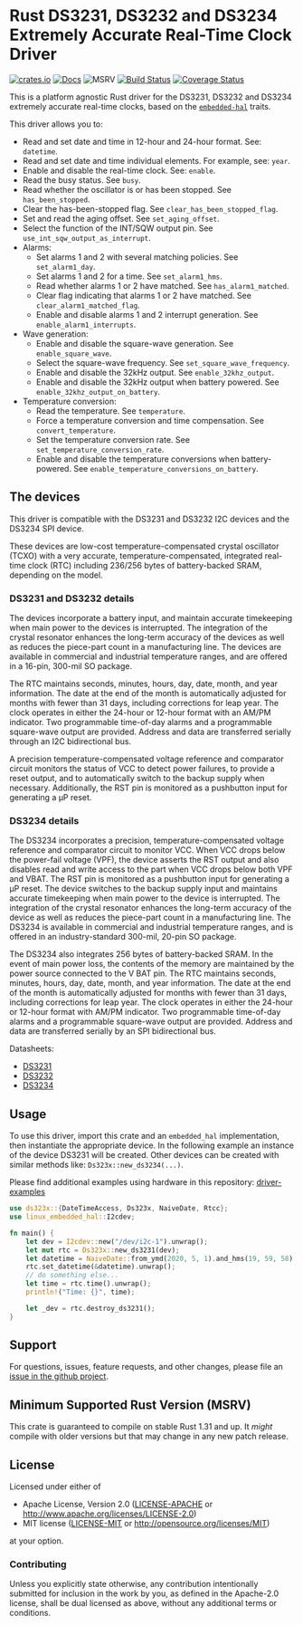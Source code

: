 # Rust DS3231, DS3232 and DS3234 Extremely Accurate Real-Time Clock Driver

[![crates.io](https://img.shields.io/crates/v/ds323x.svg)](https://crates.io/crates/ds323x)
[![Docs](https://docs.rs/ds323x/badge.svg)](https://docs.rs/ds323x)
![MSRV](https://img.shields.io/badge/rustc-1.31+-blue.svg)
[![Build Status](https://github.com/eldruin/ds323x-rs/workflows/Build/badge.svg)](https://github.com/eldruin/ds323x-rs/actions?query=workflow%3ABuild)
[![Coverage Status](https://coveralls.io/repos/eldruin/ds323x-rs/badge.svg?branch=master)](https://coveralls.io/r/eldruin/ds323x-rs?branch=master)

This is a platform agnostic Rust driver for the DS3231, DS3232 and DS3234
extremely accurate real-time clocks, based on the [`embedded-hal`] traits.

[`embedded-hal`]: https://github.com/rust-embedded/embedded-hal

This driver allows you to:
- Read and set date and time in 12-hour and 24-hour format. See: `datetime`.
- Read and set date and time individual elements. For example, see: `year`.
- Enable and disable the real-time clock. See: `enable`.
- Read the busy status. See `busy`.
- Read whether the oscillator is or has been stopped. See `has_been_stopped`.
- Clear the has-been-stopped flag. See `clear_has_been_stopped_flag`.
- Set and read the aging offset. See `set_aging_offset`.
- Select the function of the INT/SQW output pin. See `use_int_sqw_output_as_interrupt`.
- Alarms:
    - Set alarms 1 and 2 with several matching policies. See `set_alarm1_day`.
    - Set alarms 1 and 2 for a time. See `set_alarm1_hms`.
    - Read whether alarms 1 or 2 have matched. See `has_alarm1_matched`.
    - Clear flag indicating that alarms 1 or 2 have matched. See `clear_alarm1_matched_flag`.
    - Enable and disable alarms 1 and 2 interrupt generation. See `enable_alarm1_interrupts`.
- Wave generation:
    - Enable and disable the square-wave generation. See `enable_square_wave`.
    - Select the square-wave frequency. See `set_square_wave_frequency`.
    - Enable and disable the 32kHz output. See `enable_32khz_output`.
    - Enable and disable the 32kHz output when battery powered. See `enable_32khz_output_on_battery`.
- Temperature conversion:
    - Read the temperature. See `temperature`.
    - Force a temperature conversion and time compensation. See `convert_temperature`.
    - Set the temperature conversion rate. See `set_temperature_conversion_rate`.
    - Enable and disable the temperature conversions when battery-powered. See `enable_temperature_conversions_on_battery`.

## The devices

This driver is compatible with the DS3231 and DS3232 I2C devices and the
DS3234 SPI device.

These devices are low-cost temperature-compensated crystal oscillator (TCXO)
with a very accurate, temperature-compensated, integrated real-time clock
(RTC) including 236/256 bytes of battery-backed SRAM, depending on the model.

### DS3231 and DS3232 details

The devices incorporate a battery input, and maintain accurate timekeeping
when main power to the devices is interrupted. The integration of the
crystal resonator enhances the long-term accuracy of the devices as well as
reduces the piece-part count in a manufacturing line.
The devices are available in commercial and industrial temperature ranges,
and are offered in a 16-pin, 300-mil SO package.

The RTC maintains seconds, minutes, hours, day, date, month, and year
information. The date at the end of the month is automatically adjusted for
months with fewer than 31 days, including corrections for leap year. The
clock operates in either the 24-hour or 12-hour format with an AM/PM
indicator. Two programmable time-of-day alarms and a programmable
square-wave output are provided. Address and data are transferred serially
through an I2C bidirectional bus.

A precision temperature-compensated voltage reference and comparator
circuit monitors the status of VCC to detect power failures, to provide a
reset output, and to automatically switch to the backup supply when
necessary. Additionally, the RST pin is monitored as a pushbutton
input for generating a μP reset.

### DS3234 details

The DS3234 incorporates a precision, temperature-compensated voltage
reference and comparator circuit to monitor VCC. When VCC drops below the
power-fail voltage (VPF), the device asserts the RST output and also
disables read and write access to the part when VCC drops below both VPF
and VBAT. The RST pin is monitored as a pushbutton input for generating a
μP reset. The device switches to the backup supply input and maintains
accurate timekeeping when main power to the device is interrupted.
The integration of the crystal resonator enhances the long-term accuracy of
the device as well as reduces the piece-part count in a manufacturing line.
The DS3234 is available in commercial and industrial temperature ranges,
and is offered in an industry-standard 300-mil, 20-pin SO package.

The DS3234 also integrates 256 bytes of battery-backed SRAM. In the event
of main power loss, the contents of the memory are maintained by the power
source connected to the V BAT pin. The RTC maintains seconds, minutes,
hours, day, date, month, and year information. The date at the end of the
month is automatically adjusted for months with fewer than 31 days,
including corrections for leap year. The clock operates in either the
24-hour or 12-hour format with AM/PM indicator. Two programmable
time-of-day alarms and a programmable square-wave output are provided.
Address and data are transferred serially by an SPI bidirectional bus.

Datasheets:
- [DS3231](https://datasheets.maximintegrated.com/en/ds/DS3231.pdf)
- [DS3232](https://datasheets.maximintegrated.com/en/ds/DS3232.pdf)
- [DS3234](https://datasheets.maximintegrated.com/en/ds/DS3234.pdf)

## Usage

To use this driver, import this crate and an `embedded_hal` implementation,
then instantiate the appropriate device.
In the following example an instance of the device DS3231 will be created.
Other devices can be created with similar methods like:
`Ds323x::new_ds3234(...)`.

Please find additional examples using hardware in this repository: [driver-examples]

[driver-examples]: https://github.com/eldruin/driver-examples

```rust
use ds323x::{DateTimeAccess, Ds323x, NaiveDate, Rtcc};
use linux_embedded_hal::I2cdev;

fn main() {
    let dev = I2cdev::new("/dev/i2c-1").unwrap();
    let mut rtc = Ds323x::new_ds3231(dev);
    let datetime = NaiveDate::from_ymd(2020, 5, 1).and_hms(19, 59, 58);
    rtc.set_datetime(&datetime).unwrap();
    // do something else...
    let time = rtc.time().unwrap();
    println!("Time: {}", time);

    let _dev = rtc.destroy_ds3231();
}
```

## Support

For questions, issues, feature requests, and other changes, please file an
[issue in the github project](https://github.com/eldruin/ds323x-rs/issues).

## Minimum Supported Rust Version (MSRV)

This crate is guaranteed to compile on stable Rust 1.31 and up. It *might*
compile with older versions but that may change in any new patch release.

## License

Licensed under either of

 * Apache License, Version 2.0 ([LICENSE-APACHE](LICENSE-APACHE) or
   http://www.apache.org/licenses/LICENSE-2.0)
 * MIT license ([LICENSE-MIT](LICENSE-MIT) or
   http://opensource.org/licenses/MIT)

at your option.

### Contributing

Unless you explicitly state otherwise, any contribution intentionally submitted
for inclusion in the work by you, as defined in the Apache-2.0 license, shall
be dual licensed as above, without any additional terms or conditions.
